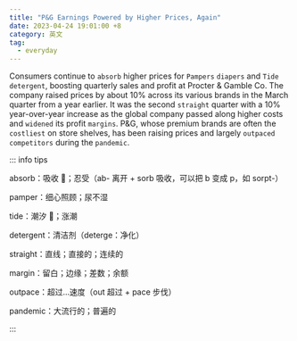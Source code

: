 ```yaml
---
title: "P&G Earnings Powered by Higher Prices, Again"
date: 2023-04-24 19:01:00 +8
category: 英文
tag:
  - everyday
---
```


Consumers continue to `absorb` higher prices for `Pampers` `diapers` and `Tide` `detergent`, boosting quarterly sales and profit at Procter & Gamble Co. The company raised prices by about 10% across its various brands in the March quarter from a year earlier. It was the second `straight` quarter with a 10% year-over-year increase as the global company passed along higher costs and `widened` its profit `margins`. P&G, whose premium brands are often the `costliest` on store shelves, has been raising prices and largely `outpaced` `competitors` during the `pandemic`.

::: info tips

absorb：吸收 🧽；忍受（ab- 离开 + sorb 吸收，可以把 b 变成 p，如 sorpt-）

pamper：细心照顾；尿不湿

tide：潮汐 🌊；涨潮

detergent：清洁剂（deterge：净化）

straight：直线；直接的；连续的

margin：留白；边缘；差数；余额

outpace：超过...速度（out 超过 + pace 步伐）

pandemic：大流行的；普遍的

:::
